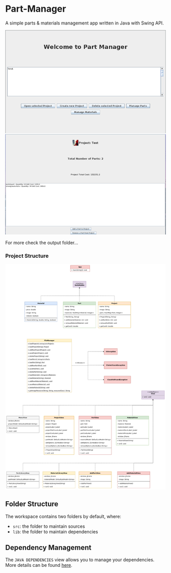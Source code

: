 # Part-Manager
A simple parts & materials management app written in Java with Swing API.


![MenuView](./outputs/MenuView.png)
![MenuView](./outputs/ProjectView.png)

For more check the output folder...

### Project Structure

![uml-diagram-pic](./UML%20Diagram.png)

## Folder Structure

The workspace contains two folders by default, where:

- `src`: the folder to maintain sources
- `lib`: the folder to maintain dependencies

## Dependency Management

The `JAVA DEPENDENCIES` view allows you to manage your dependencies. More details can be found [here](https://github.com/microsoft/vscode-java-pack/blob/master/release-notes/v0.9.0.md#work-with-jar-files-directly).
